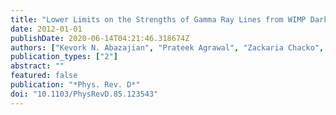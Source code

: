 ```yaml
---
title: "Lower Limits on the Strengths of Gamma Ray Lines from WIMP Dark Matter Annihilation"
date: 2012-01-01
publishDate: 2020-06-14T04:21:46.318674Z
authors: ["Kevork N. Abazajian", "Prateek Agrawal", "Zackaria Chacko", "Can Kilic"]
publication_types: ["2"]
abstract: ""
featured: false
publication: "*Phys. Rev. D*"
doi: "10.1103/PhysRevD.85.123543"
---
```


